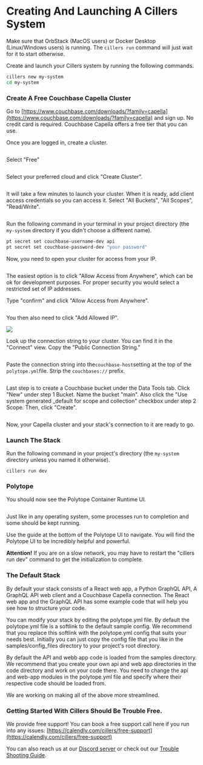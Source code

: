 # Creating And Launching A Cillers System

Make sure that OrbStack (MacOS users) or Docker Desktop (Linux/Windows users) is running. The `cillers run` command will just wait for it to start otherwise.&#x20;

Create and launch your Cillers system by running the following commands.

```bash
cillers new my-system
cd my-system
```

### Create A Free Couchbase Capella Cluster

Go to [https://www.couchbase.com/downloads/?family=capella](https://www.couchbase.com/downloads/?family=capella) and sign up. No credit card is required. Couchbase Capella offers a free tier that you can use.&#x20;

Once you are logged in, create a cluster.&#x20;

<figure><img src="../.gitbook/assets/image (16).png" alt=""><figcaption></figcaption></figure>

Select "Free"&#x20;

<figure><img src="../.gitbook/assets/image (17).png" alt=""><figcaption></figcaption></figure>

Select your preferred cloud and click "Create Cluster".

<figure><img src="../.gitbook/assets/image (18).png" alt=""><figcaption></figcaption></figure>

It will take a few minutes to launch your cluster. When it is ready, add client access credentials so you can access it. Select "All Buckets", "All Scopes", "Read/Write".&#x20;

<figure><img src="../.gitbook/assets/image (20).png" alt=""><figcaption></figcaption></figure>

Run the following command in your terminal in your project directory (the `my-system` directory if you didn't choose a different name).&#x20;

```bash
pt secret set couchbase-username-dev api
pt secret set couchbase-password-dev "your password"
```

Now, you need to open your cluster for access from your IP.&#x20;

<figure><img src="../.gitbook/assets/image (1).png" alt=""><figcaption></figcaption></figure>

The easiest option is to click "Allow Access from Anywhere", which can be ok for development purposes. For proper security you would select a restricted set of IP addresses.&#x20;

Type "confirm" and click "Allow Access from Anywhere".&#x20;

<figure><img src="../.gitbook/assets/image (1) (1).png" alt=""><figcaption></figcaption></figure>

You then also need to click "Add Allowed IP".&#x20;

![](<../.gitbook/assets/image (2).png>)



Look up the connection string to your cluster. You can find it in the "Connect" view. Copy the "Public Connection String."&#x20;



<figure><img src="../.gitbook/assets/image (3).png" alt=""><figcaption></figcaption></figure>

Paste the connection string into the`couchbase-host`setting at the top of the `polytope.yml`file. Strip the `couchbases://` prefix.&#x20;

<figure><img src="../.gitbook/assets/image.png" alt=""><figcaption></figcaption></figure>

Last step is to create a Couchbase bucket under the Data Tools tab. Click "New" under step 1 Bucket. Name the bucket "main". Also click the "Use system generated \_default for scope and collection" checkbox under step 2 Scope. Then, click "Create".

<figure><img src="../.gitbook/assets/image (4).png" alt=""><figcaption></figcaption></figure>

Now, your Capella cluster and your stack's connection to it are ready to go.&#x20;

### Launch The Stack

Run the following command in your project's directory (the `my-system` directory unless you named it otherwise).

```
cillers run dev
```

### Polytope

You should now see the Polytope Container Runtime UI.

<figure><img src="../.gitbook/assets/image (5).png" alt=""><figcaption></figcaption></figure>

Just like in any operating system, some processes run to completion and some should be kept running.&#x20;

Use the guide at the bottom of the Polytope UI to navigate. You will find the Polytope UI to be incredibly helpful and powerful.&#x20;

**Attention!** If you are on a slow network, you may have to restart the "cillers run dev" command to get the initialization to complete.&#x20;

### The Default Stack

By default your stack consists of a React web app, a Python GraphQL API, A GraphQL API web client and a Couchbase Capella connection. The React web app and the GraphQL API has some example code that will help you see how to structure your code.&#x20;

You can modify your stack by editing the polytope.yml file. By default the polytope.yml file is a softlink to the default sample config. We recommend that you replace this softlink with the polytope.yml config that suits your needs best. Initially you can just copy the config file that you like in the samples/config\_files directory to your project's root directory.



By default the API and webb app code is loaded from the samples directory. We recommend that you create your own api and web app directories in the code directory and work on your code there. You need to change the api and web-app modules in the polytope.yml file and specify where their respective code should be loaded from.&#x20;

We are working on making all of the above more streamlined.&#x20;

### Getting Started With Cillers Should Be Trouble Free.

We provide free support! You can book a free support call here if you run into any issues: [https://calendly.com/cillers/free-support](https://calendly.com/cillers/free-support)

You can also reach us at our [Discord server](https://discord.gg/awFYddKwCw) or check out our [Trouble Shooting Guide](trouble-shooting.md).&#x20;



